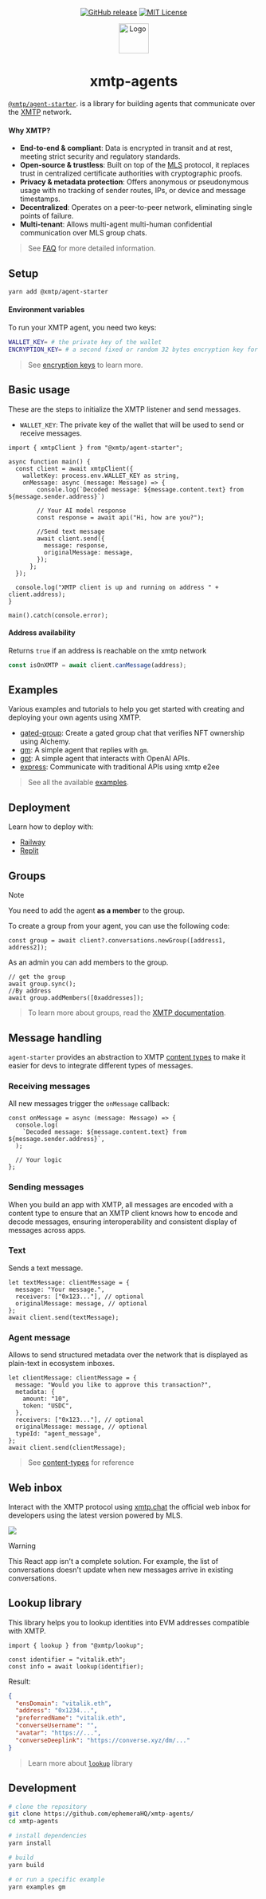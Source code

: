 <div align="center">

[![GitHub release](https://img.shields.io/github/release/ephemerahq/xmtp-agents.svg)](https://github.com/huggingface/smolagents/releases)
[![MIT License](https://img.shields.io/github/license/ephemerahq/xmtp-agents)](https://github.com/ephemerahq/xmtp-agents/blob/main/LICENSE)

<img src="media/logo.png" alt="Logo" width="60" />

# xmtp-agents

</div>

[`@xmtp/agent-starter`](https://github.com/ephemeraHQ/xmtp-agents/tree/main/packages/agent-starter).
is a library for building agents that communicate over the [XMTP](https://xmtp.org/) network.

#### Why XMTP?

- **End-to-end & compliant**: Data is encrypted in transit and at rest, meeting strict security and regulatory standards.
- **Open-source & trustless**: Built on top of the [MLS](https://messaginglayersecurity.rocks/) protocol, it replaces trust in centralized certificate authorities with cryptographic proofs.
- **Privacy & metadata protection**: Offers anonymous or pseudonymous usage with no tracking of sender routes, IPs, or device and message timestamps.
- **Decentralized**: Operates on a peer-to-peer network, eliminating single points of failure.
- **Multi-tenant**: Allows multi-agent multi-human confidential communication over MLS group chats.

> See [FAQ](https://docs.xmtp.org/intro/faq) for more detailed information.

## Setup

```bash
yarn add @xmtp/agent-starter
```

#### Environment variables

To run your XMTP agent, you need two keys:

```bash
WALLET_KEY= # the private key of the wallet
ENCRYPTION_KEY= # a second fixed or random 32 bytes encryption key for the local db
```

> See [encryption keys](https://github.com/ephemeraHQ/xmtp-agents/tree/main/packages/agent-starter/README.md#encryption-keys) to learn more.

## Basic usage

These are the steps to initialize the XMTP listener and send messages.

- `WALLET_KEY`: The private key of the wallet that will be used to send or receive messages.

```tsx
import { xmtpClient } from "@xmtp/agent-starter";

async function main() {
  const client = await xmtpClient({
    walletKey: process.env.WALLET_KEY as string,
    onMessage: async (message: Message) => {
        console.log(`Decoded message: ${message.content.text} from ${message.sender.address}`)

        // Your AI model response
        const response = await api("Hi, how are you?");

        //Send text message
        await client.send({
          message: response,
          originalMessage: message,
        });
      };
  });

  console.log("XMTP client is up and running on address " + client.address);
}

main().catch(console.error);
```

#### Address availability

Returns `true` if an address is reachable on the xmtp network

```typescript
const isOnXMTP = await client.canMessage(address);
```

## Examples

Various examples and tutorials to help you get started with creating and deploying your own agents using XMTP.

- [gated-group](/examples/gated-group/): Create a gated group chat that verifies NFT ownership using Alchemy.
- [gm](/examples/gm/): A simple agent that replies with `gm`.
- [gpt](/examples/gpt): A simple agent that interacts with OpenAI APIs.
- [express](/examples/express/): Communicate with traditional APIs using xmtp e2ee

> See all the available [examples](/examples/).

## Deployment

Learn how to deploy with:

- [Railway](/examples/railway/)
- [Replit](/examples/replit/)

## Groups

> [!NOTE]
> You need to add the agent **as a member** to the group.

To create a group from your agent, you can use the following code:

```tsx
const group = await client?.conversations.newGroup([address1, address2]);
```

As an admin you can add members to the group.

```tsx
// get the group
await group.sync();
//By address
await group.addMembers([0xaddresses]);
```

> To learn more about groups, read the [XMTP documentation](https://docs.xmtp.org).

## Message handling

`agent-starter` provides an abstraction to XMTP [content types](https://github.com/xmtp/xmtp-js/tree/main/content-types) to make it easier for devs to integrate different types of messages.

### Receiving messages

All new messages trigger the `onMessage` callback:

```tsx
const onMessage = async (message: Message) => {
  console.log(
    `Decoded message: ${message.content.text} from ${message.sender.address}`,
  );

  // Your logic
};
```

### Sending messages

When you build an app with XMTP, all messages are encoded with a content type to ensure that an XMTP client knows how to encode and decode messages, ensuring interoperability and consistent display of messages across apps.

### Text

Sends a text message.

```tsx
let textMessage: clientMessage = {
  message: "Your message.",
  receivers: ["0x123..."], // optional
  originalMessage: message, // optional
};
await client.send(textMessage);
```

### Agent message

Allows to send structured metadata over the network that is displayed as plain-text in ecosystem inboxes.

```tsx
let clientMessage: clientMessage = {
  message: "Would you like to approve this transaction?",
  metadata: {
    amount: "10",
    token: "USDC",
  },
  receivers: ["0x123..."], // optional
  originalMessage: message, // optional
  typeId: "agent_message",
};
await client.send(clientMessage);
```

> See [content-types](https://github.com/xmtp/xmtp-js/tree/main/content-types/content-type-reaction) for reference

## Web inbox

Interact with the XMTP protocol using [xmtp.chat](https://xmtp.chat) the official web inbox for developers using the latest version powered by MLS.

![](/media/chat.png)

> [!WARNING]
> This React app isn't a complete solution. For example, the list of conversations doesn't update when new messages arrive in existing conversations.

## Lookup library

This library helps you to lookup identities into EVM addresses compatible with XMTP.

```tsx
import { lookup } from "@xmtp/lookup";

const identifier = "vitalik.eth";
const info = await lookup(identifier);
```

Result:

```json
{
  "ensDomain": "vitalik.eth",
  "address": "0x1234...",
  "preferredName": "vitalik.eth",
  "converseUsername": "",
  "avatar": "https://...",
  "converseDeeplink": "https://converse.xyz/dm/..."
}
```

> Learn more about [`lookup`](/packages/lookup/) library

## Development

```bash
# clone the repository
git clone https://github.com/ephemeraHQ/xmtp-agents/
cd xmtp-agents

# install dependencies
yarn install

# build
yarn build

# or run a specific example
yarn examples gm
```
